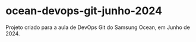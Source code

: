# ocean-devops-git-junho-2024

Projeto criado para a aula de DevOps Git do Samsung Ocean, em Junho de 2024.

